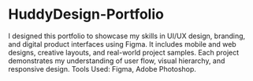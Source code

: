 # HuddyDesign-Portfolio
I designed this portfolio to showcase my skills in UI/UX design, branding, and digital product interfaces using Figma. It includes mobile and web designs, creative layouts, and real-world project samples. Each project demonstrates my understanding of user flow, visual hierarchy, and responsive design. Tools Used: Figma, Adobe Photoshop.
